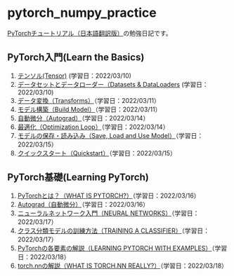 # pytorch_numpy_practice

[PyTorchチュートリアル（日本語翻訳版）](https://yutaroogawa.github.io/pytorch_tutorials_jp/)の勉強日記です。

## PyTorch入門(Learn the Basics)

1. [テンソル(Tensor)](https://github.com/Aruminium/pytorch_numpy_practice/blob/main/Pytorch_Practice_tensorqs_1.ipynb) (学習日：2022/03/10)
2. [データセットとデータローダー（Datasets & DataLoaders](https://github.com/Aruminium/pytorch_numpy_practice/commit/d2e0327741d29cdf73614e4a8883e0101a349130) (学習日：2022/03/10)
3. [データ変換（Transforms）](https://github.com/Aruminium/pytorch_numpy_practice/blob/main/Pytorch_Practice_Transforms3.ipynb)（学習日：2022/03/11）
4. [モデル構築（Build Model）](https://github.com/Aruminium/pytorch_numpy_practice/blob/main/Learn_the_Basics/Pytorch_Practice_Build_Model4.ipynb)（学習日：2022/03/11）
5. [自動微分（Autograd）](https://github.com/Aruminium/pytorch_numpy_practice/blob/main/Learn_the_Basics/Pytorch_Practice_Autograd.ipynb)（学習日：2022/03/14）
6. [最適化（Optimization Loop）](https://github.com/Aruminium/pytorch_numpy_practice/blob/main/Learn_the_Basics/Pytorch_Practice_Optimization_Loop6.ipynb)（学習日：2022/03/14）
7. [モデルの保存・読み込み（Save, Load and Use Model）](https://github.com/Aruminium/pytorch_numpy_practice/blob/main/Learn_the_Basics/Pytorch_Practice_Save_Load_and_Use_Model7.ipynb)（学習日：2022/03/15）
8. [クイックスタート（Quickstart）](https://github.com/Aruminium/pytorch_numpy_practice/blob/main/Learn_the_Basics/Pytorch_Practice_Quickstart8.ipynb)（学習日：2022/03/15）

## PyTorch基礎(Learning PyTorch)

1. [PyTorchとは？（WHAT IS PYTORCH?）](https://github.com/Aruminium/pytorch_numpy_practice/blob/main/Learning_PyTorch/WHAT_IS_PYTORCH1.ipynb)（学習日：2022/03/16）
2. [Autograd（自動微分）](https://github.com/Aruminium/pytorch_numpy_practice/blob/main/Learning_PyTorch/Autograd2.ipynb)（学習日：2022/03/16）
3. [ニューラルネットワーク入門（NEURAL NETWORKS）](https://github.com/Aruminium/pytorch_numpy_practice/blob/main/Learning_PyTorch/NEURALNETWORKS3.ipynb)（学習日：2022/03/17）
4. [クラス分類モデルの訓練方法（TRAINING A CLASSIFIER）](https://github.com/Aruminium/pytorch_numpy_practice/blob/main/Learning_PyTorch/TRAINING_A_CLASSIFIER4.ipynb)（学習日：2022/03/17）
5. [PyTorchの各要素の解説（LEARNING PYTORCH WITH EXAMPLES）](https://github.com/Aruminium/pytorch_numpy_practice/blob/main/Learning_PyTorch/LEARNING_PYTORCH_WITH_EXAMPLES5.ipynb)（学習日：2022/03/18）
6. [torch.nnの解説（WHAT IS TORCH.NN REALLY?）]()（学習日：2022/03/18）
